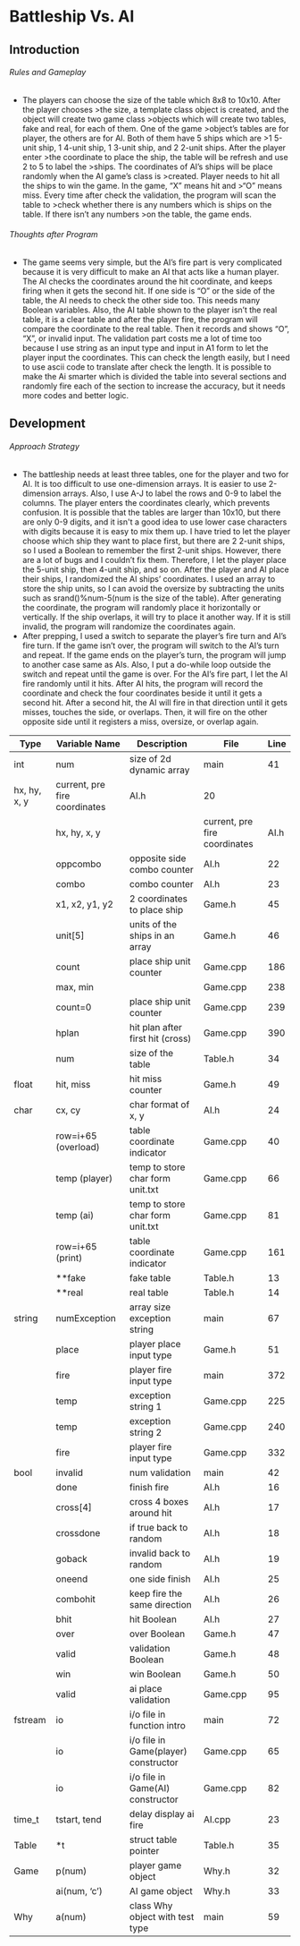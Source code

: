 # Battleship Vs. AI
## Introduction
###### Rules and Gameplay

- The players can choose the size of the table which 8x8 to 10x10. After the player chooses >the size, a template class object is created, and the object will create two game class >objects which will create two tables, fake and real, for each of them. One of the game >object’s tables are for player, the others are for AI. Both of them have 5 ships which are >1 5-unit ship, 1 4-unit ship, 1 3-unit ship, and 2 2-unit ships. After the player enter >the coordinate to place the ship, the table will be refresh and use 2 to 5 to label the >ships. The coordinates of AI’s ships will be place randomly when the AI game’s class is >created. Player needs to hit all the ships to win the game. In the game, “X” means hit and >“O” means miss.  Every time after check the validation, the program will scan the table to >check whether there is any numbers which is ships on the table. If there isn’t any numbers >on the table, the game ends.

###### Thoughts after Program
- The game seems very simple, but the AI’s fire part is very complicated because it is very difficult to make an AI that acts like a human player. The AI checks the coordinates around the hit coordinate, and keeps firing when it gets the second hit. If one side is “O” or the side of the table, the AI needs to check the other side too. This needs many Boolean variables. Also, the AI table shown to the player isn’t the real table, it is a clear table and after the player fire, the program will compare the coordinate to the real table. Then it records and shows “O”, “X”, or invalid input. The validation part costs me a lot of time too because I use string as an input type and input in A1 form to let the player input the coordinates. This can check the length easily, but I need to use ascii code to translate after check the length.  It is possible to make the Ai smarter which is divided the table into several sections and randomly fire each of the section to increase the accuracy, but it needs more codes and better logic.


## Development
###### Approach Strategy
- The battleship needs at least three tables, one for the player and two for AI. It is too difficult to use one-dimension arrays. It is easier to use 2-dimension arrays. Also, I use A-J to label the rows and 0-9 to label the columns. The player enters the coordinates clearly, which prevents confusion. It is possible that the tables are larger than 10x10, but there are only 0-9 digits, and it isn't a good idea to use lower case characters with digits because it is easy to mix them up. I have tried to let the player choose which ship they want to place first, but there are 2 2-unit ships, so I used a Boolean to remember the first 2-unit ships. However, there are a lot of bugs and I couldn’t fix them. Therefore, I let the player place the 5-unit ship, then 4-unit ship, and so on. After the player and AI place their ships, I randomized the AI ships’ coordinates.  I used an array to store the ship units, so I can avoid the oversize by subtracting the units such as srand()%num-5(num is the size of the table).  After generating the coordinate, the program will randomly place it horizontally or vertically.  If the ship overlaps, it will try to place it another way. If it is still invalid, the program will randomize the coordinates again.  
- After prepping, I used a switch to separate the player’s fire turn and AI’s fire turn. If the game isn’t over, the program will switch to the AI’s turn and repeat. If the game ends on the player’s turn, the program will jump to another case same as AIs. Also, I put a do-while loop outside the switch and repeat until the game is over.
 For the AI’s fire part, I let the AI fire randomly until it hits. After AI hits, the program will record the coordinate and check the four coordinates beside it until it gets a second hit. After a second hit, the AI will fire in that direction until it gets misses, touches the side, or overlaps. Then, it will fire on the other opposite side until it registers a miss, oversize, or overlap again. 

| Type | Variable Name | Description | File | Line
| ------ | ------ |------ |------ |------ |
int|num |size of 2d dynamic array|	main | 41
| hx, hy, x, y |	current, pre fire coordinates |	AI.h |	20
|	| hx, hy, x, y |	|current, pre fire coordinates |	AI.h |	20
|	|oppcombo	|opposite side combo counter|	AI.h|	22
|	|combo	|combo counter|	AI.h|	23
|	|x1, x2, y1, y2	|2 coordinates to place ship|	Game.h|	45
|	|unit[5]	|units of the ships in an array|	Game.h|	46
|	|count	|place ship unit counter|	Game.cpp|	186
|	|max, min	| |	Game.cpp|	238
|	|count=0	|place ship unit counter|	Game.cpp|	239
|	|hplan	|hit plan after first hit (cross) |	Game.cpp|	390
|	|num	|size of the table|	Table.h|	34
|float	|hit, miss	|hit miss counter|	Game.h|	49
|char	|cx, cy	|char format of x, y|	AI.h|	24
|	|row=i+65 (overload)	|table coordinate indicator|	Game.cpp|	40
|	|temp (player)	|temp to store char form unit.txt|	Game.cpp|	66
|	|temp (ai)	|temp to store char form unit.txt|	Game.cpp|	81
|	|row=i+65 (print)	|table coordinate indicator|	Game.cpp|	161
|	|**fake	|fake table|	Table.h|	13
|	|**real	|real table|	Table.h|	14
|string	|numException	|array size exception string|	main|	67
|	|place	|player place input type|	Game.h|	51
| |	fire |	player fire input type| 	main|	372
| |	temp |	exception string 1 |  	Game.cpp|	225
| |	temp |	exception string 2 |  	Game.cpp|	240
| |	fire |	player fire input type | 	Game.cpp|	332
|bool |	invalid |	num validation | 	main|	42
| |	done |	finish fire | 	AI.h|	16
| |	cross[4] |	cross 4 boxes around hit | 	AI.h|	17
| |	crossdone |	if true back to random|  	AI.h|	18
| |	goback |	invalid back to random|  	AI.h|	19
| |	oneend |	one side finish|  	AI.h|	25
| |	combohit |	keep fire the same direction|  	AI.h|	26
| |	bhit |	hit Boolean|  	AI.h|	27
| |	over |	over Boolean|  	Game.h|	47
| |	valid |	validation Boolean|  	Game.h|	48
| |	win |	win Boolean|  	Game.h|	50
| |	valid |	ai place validation|  	Game.cpp|	95
|fstream |	io |	i/o file in function intro|  	main|	72
| |	io |	i/o file in Game(player) constructor|  	Game.cpp|	65
| |	io |	i/o file in Game(AI) constructor|  	Game.cpp|	82
|time_t |	tstart, tend |	delay display ai fire |  	AI.cpp|	23
|Table |	*t |	struct table pointer|  	Table.h|	35
|Game|	p(num) |	player game object|  	Why.h|	32
| |	ai(num, ‘c’) |	AI game object|  	Why.h|	33
|Why<test>|	a(num) |	class Why object with test type| 	main|	59
